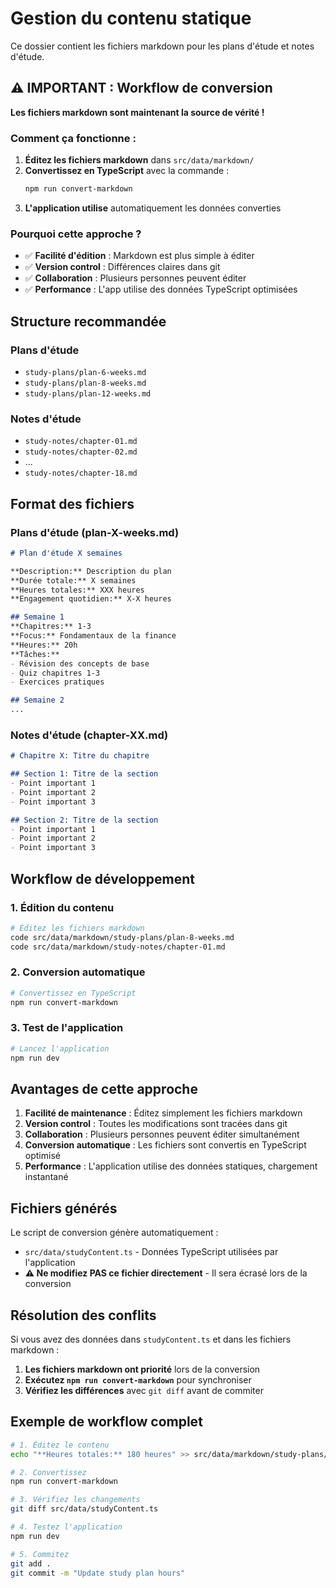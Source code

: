 # Gestion du contenu statique

Ce dossier contient les fichiers markdown pour les plans d'étude et notes d'étude.

## ⚠️ IMPORTANT : Workflow de conversion

**Les fichiers markdown sont maintenant la source de vérité !**

### Comment ça fonctionne :

1. **Éditez les fichiers markdown** dans `src/data/markdown/`
2. **Convertissez en TypeScript** avec la commande :
   ```bash
   npm run convert-markdown
   ```
3. **L'application utilise** automatiquement les données converties

### Pourquoi cette approche ?

- ✅ **Facilité d'édition** : Markdown est plus simple à éditer
- ✅ **Version control** : Différences claires dans git
- ✅ **Collaboration** : Plusieurs personnes peuvent éditer
- ✅ **Performance** : L'app utilise des données TypeScript optimisées

## Structure recommandée

### Plans d'étude
- `study-plans/plan-6-weeks.md`
- `study-plans/plan-8-weeks.md`
- `study-plans/plan-12-weeks.md`

### Notes d'étude
- `study-notes/chapter-01.md`
- `study-notes/chapter-02.md`
- ...
- `study-notes/chapter-18.md`

## Format des fichiers

### Plans d'étude (plan-X-weeks.md)
```markdown
# Plan d'étude X semaines

**Description:** Description du plan
**Durée totale:** X semaines
**Heures totales:** XXX heures
**Engagement quotidien:** X-X heures

## Semaine 1
**Chapitres:** 1-3
**Focus:** Fondamentaux de la finance
**Heures:** 20h
**Tâches:**
- Révision des concepts de base
- Quiz chapitres 1-3
- Exercices pratiques

## Semaine 2
...
```

### Notes d'étude (chapter-XX.md)
```markdown
# Chapitre X: Titre du chapitre

## Section 1: Titre de la section
- Point important 1
- Point important 2
- Point important 3

## Section 2: Titre de la section
- Point important 1
- Point important 2
- Point important 3
```

## Workflow de développement

### 1. Édition du contenu
```bash
# Éditez les fichiers markdown
code src/data/markdown/study-plans/plan-8-weeks.md
code src/data/markdown/study-notes/chapter-01.md
```

### 2. Conversion automatique
```bash
# Convertissez en TypeScript
npm run convert-markdown
```

### 3. Test de l'application
```bash
# Lancez l'application
npm run dev
```

## Avantages de cette approche

1. **Facilité de maintenance** : Éditez simplement les fichiers markdown
2. **Version control** : Toutes les modifications sont tracées dans git
3. **Collaboration** : Plusieurs personnes peuvent éditer simultanément
4. **Conversion automatique** : Les fichiers sont convertis en TypeScript optimisé
5. **Performance** : L'application utilise des données statiques, chargement instantané

## Fichiers générés

Le script de conversion génère automatiquement :
- `src/data/studyContent.ts` - Données TypeScript utilisées par l'application
- **⚠️ Ne modifiez PAS ce fichier directement** - Il sera écrasé lors de la conversion

## Résolution des conflits

Si vous avez des données dans `studyContent.ts` et dans les fichiers markdown :

1. **Les fichiers markdown ont priorité** lors de la conversion
2. **Exécutez `npm run convert-markdown`** pour synchroniser
3. **Vérifiez les différences** avec `git diff` avant de commiter

## Exemple de workflow complet

```bash
# 1. Éditez le contenu
echo "**Heures totales:** 180 heures" >> src/data/markdown/study-plans/plan-8-weeks.md

# 2. Convertissez
npm run convert-markdown

# 3. Vérifiez les changements
git diff src/data/studyContent.ts

# 4. Testez l'application
npm run dev

# 5. Commitez
git add .
git commit -m "Update study plan hours"
```
